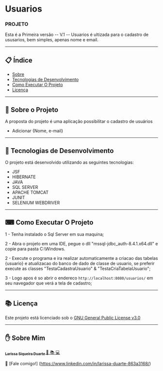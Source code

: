 # Usuarios

### PROJETO

Esta é a Primeira versão -- V.1 -- Usuarios  é ultizada para o cadastro de ususarios, bem simples, apenas nome e email.

---

## 📋 Índice

- [Sobre](#-Sobre-o-Projeto)
- [Tecnologias de Desenvolvimento](#-Tecnologias-de-Desenvolvimento)
- [Como Executar O Projeto](#-Como-Executar-O-Projeto)
- [Licença](#-Licença)

---

## 📖 Sobre o Projeto

A proposta do projeto é uma aplicação possibilitar o cadastro de usuários
 
 - Adicionar {Nome, e-mail}

--- 

## 🚀 Tecnologias de Desenvolvimento

O projeto está desenvolvido utilizando as seguintes tecnologias:

- JSF
- HIBERNATE
- JAVA
- SQL SERVER 
- APACHE TOMCAT
- JUNIT
- SELENIUM WEBDRIVER


---


## ⌨ Como Executar O Projeto


1 - Tenha instalado o Sql Server em sua maquina;

2 - Abra o projeto em uma IDE, pegue o dll "mssql-jdbc_auth-8.4.1.x64.dll" e copie para pasta C:\Windows.

2 - Execute o programa e ira realizar automaticamente a criacao das tabelas {usuario} e atualizacao do banco de dado de classe de usuario, se preferir execute as classes "TestaCadastraUsuario" & "TestaCriaTabelaUsuario";

3 - Logo apos é so abrir o endereco  `http://localhost:8080/usuarios/` em seu navegador que verá a tela de cadastro;



---


## 📚 Licença
<p align="justify">
Este projeto está licenciado sob o <a href="https://github.com/LSDuarte/usuarios/blob/master/LICENSE">GNU General Public License v3.0<a/>
</p>
  
---


## ✋ Sobre Mim

<a href="https://github.com/LSDuarte">
 <sub>
  <b>
    Larissa Siqueira Duarte
  </b>
</sub>
</a> 
<a href="<a href="https:https://github.com/LSDuarte" title="proffy">🚀 📚 💻 </a>
<br />

👋 [Fale comigo!] (https://www.linkedin.com/in/larissa-duarte-863a3168/) 
